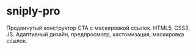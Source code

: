 # sniply-pro
Продвинутый конструктор CTA с маскировкой ссылок. HTML5, CSS3, JS. Адаптивный дизайн, предпросмотр, кастомизация, маскировка ссылок.

